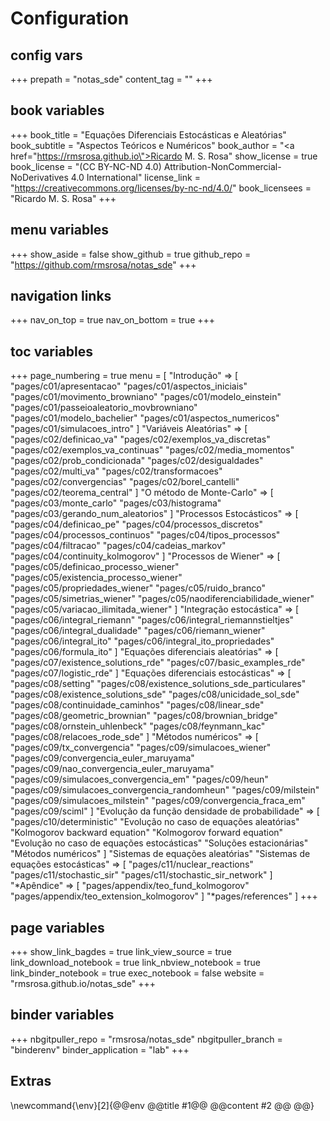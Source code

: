 # Configuration

## config vars
+++
prepath = "notas_sde"
content_tag = ""
+++

## book variables
+++
book_title = "Equações Diferenciais Estocásticas e Aleatórias"
book_subtitle = "Aspectos Teóricos e Numéricos"
book_author = "<a href=\"https://rmsrosa.github.io\">Ricardo M. S. Rosa</a>"
show_license = true
book_license = "(CC BY-NC-ND 4.0) Attribution-NonCommercial-NoDerivatives 4.0 International"
license_link = "https://creativecommons.org/licenses/by-nc-nd/4.0/"
book_licensees = "Ricardo M. S. Rosa"
+++

## menu variables
+++
show_aside = false
show_github = true
github_repo = "https://github.com/rmsrosa/notas_sde"
+++

## navigation links
+++
nav_on_top = true
nav_on_bottom = true
+++

## toc variables
+++
page_numbering = true
menu = [
    "Introdução" => [
        "pages/c01/apresentacao"
        "pages/c01/aspectos_iniciais"
        "pages/c01/movimento_browniano"
        "pages/c01/modelo_einstein"
        "pages/c01/passeioaleatorio_movbrowniano"
        "pages/c01/modelo_bachelier"
        "pages/c01/aspectos_numericos"
        "pages/c01/simulacoes_intro"
    ]
    "Variáveis Aleatórias" => [
        "pages/c02/definicao_va"
        "pages/c02/exemplos_va_discretas"
        "pages/c02/exemplos_va_continuas"
        "pages/c02/media_momentos"
        "pages/c02/prob_condicionada"
        "pages/c02/desigualdades"
        "pages/c02/multi_va"
        "pages/c02/transformacoes"
        "pages/c02/convergencias"
        "pages/c02/borel_cantelli"
        "pages/c02/teorema_central"
    ]
    "O método de Monte-Carlo" => [
        "pages/c03/monte_carlo"
        "pages/c03/histograma"
        "pages/c03/gerando_num_aleatorios"
    ]
    "Processos Estocásticos" => [
        "pages/c04/definicao_pe"
        "pages/c04/processos_discretos"
        "pages/c04/processos_continuos"
        "pages/c04/tipos_processos"
        "pages/c04/filtracao"
        "pages/c04/cadeias_markov"
        "pages/c04/continuity_kolmogorov"
    ]
    "Processos de Wiener" => [
        "pages/c05/definicao_processo_wiener"
        "pages/c05/existencia_processo_wiener"
        "pages/c05/propriedades_wiener"
        "pages/c05/ruido_branco"
        "pages/c05/simetrias_wiener"
        "pages/c05/naodiferenciabilidade_wiener"
        "pages/c05/variacao_ilimitada_wiener"
    ]
    "Integração estocástica" => [
        "pages/c06/integral_riemann"
        "pages/c06/integral_riemannstieltjes"
        "pages/c06/integral_dualidade"
        "pages/c06/riemann_wiener"
        "pages/c06/integral_ito"
        "pages/c06/integral_ito_propriedades"
        "pages/c06/formula_ito"
    ]
    "Equações diferenciais aleatórias" => [
        "pages/c07/existence_solutions_rde"
        "pages/c07/basic_examples_rde"
        "pages/c07/logistic_rde"
    ]
    "Equações diferenciais estocásticas" => [
        "pages/c08/setting"
        "pages/c08/existence_solutions_sde_particulares"
        "pages/c08/existence_solutions_sde"
        "pages/c08/unicidade_sol_sde"
        "pages/c08/continuidade_caminhos"
        "pages/c08/linear_sde"
        "pages/c08/geometric_brownian"
        "pages/c08/brownian_bridge"
        "pages/c08/ornstein_uhlenbeck"
        "pages/c08/feynmann_kac"
        "pages/c08/relacoes_rode_sde"
    ]
    "Métodos numéricos" => [
        "pages/c09/tx_convergencia"
        "pages/c09/simulacoes_wiener"
        "pages/c09/convergencia_euler_maruyama"
        "pages/c09/nao_convergencia_euler_maruyama"
        "pages/c09/simulacoes_convergencia_em"
        "pages/c09/heun"
        "pages/c09/simulacoes_convergencia_randomheun"
        "pages/c09/milstein"
        "pages/c09/simulacoes_milstein"
        "pages/c09/convergencia_fraca_em"
        "pages/c09/sciml"
    ]
    "Evolução da função densidade de probabilidade" => [
        "pages/c10/deterministic"
        "Evolução no caso de equações aleatórias"
        "Kolmogorov backward equation"
        "Kolmogorov forward equation"
        "Evolução no caso de equações estocásticas"
        "Soluções estacionárias"
        "Métodos numéricos"
    ]
    "Sistemas de equações aleatórias"
    "Sistemas de equações estocásticas" => [
        "pages/c11/nuclear_reactions"
        "pages/c11/stochastic_sir"
        "pages/c11/stochastic_sir_network"
    ]
    "*Apêndice" => [
        "pages/appendix/teo_fund_kolmogorov"
        "pages/appendix/teo_extension_kolmogorov"
    ]
    "*pages/references"
]
+++

## page variables
+++
show_link_bagdes = true
link_view_source = true
link_download_notebook = true
link_nbview_notebook = true
link_binder_notebook = true
exec_notebook = false
website = "rmsrosa.github.io/notas_sde"
+++

## binder variables
+++
nbgitpuller_repo = "rmsrosa/notas_sde"
nbgitpuller_branch = "binderenv"
binder_application = "lab" 
+++

## Extras

\newcommand{\env}[2]{@@env @@title #1@@ @@content #2 @@ @@}
